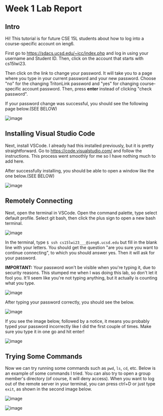 # Week 1 Lab Report
## Intro

Hi! This tutorial is for future CSE 15L students about how to log into a course-specific account on ieng6.

First go to https://sdacs.ucsd.edu/~icc/index.php and log in using your username and Student ID. Then, click on the account that starts with cs15lwi23.

Then click on the link to change your password. It will take you to a page where you type in your current password and your new password. Choose "no" for the changing TritonLink password and "yes" for changing course-specific account password. Then, press **enter** instead of clicking "check password".

If your password change was successful, you should see the following page below.(SEE BELOW)

![image](https://user-images.githubusercontent.com/122491370/211930276-07ac89c6-6b8b-4595-8a6c-8cabed45f49a.png)

## Installing Visual Studio Code

Next, install VSCode. I already had this installed previously, but it is pretty straightforward. Go to https://code.visualstudio.com/ and follow the instructions. This process went smoothly for me so I have nothing much to add here.

After successfully installing, you should be able to open a window like the one below.(SEE BELOW)


![image](https://user-images.githubusercontent.com/122491370/211929750-7e9af6d1-5656-4516-9743-a4e813aea728.png)

## Remotely Connecting

Next, open the terminal in VSCode. Open the command palette, type select default profile. Select git bash, then click the plus sign to open a new bash terminal. 

![image](https://user-images.githubusercontent.com/122491370/211933762-b61f6390-4f25-48f3-b1cf-5bd468219f2a.png)


In the terminal, type `$ ssh cs15lwi23___@ieng6.ucsd.edu` but fill in the blank line with your letters. You should get the question "are you sure you want to continue connecting", to which you should answer yes. Then it will ask for your password.

**IMPORTANT:** Your password won't be visible when you're typing it, due to security reasons. This stumped me when I was doing this lab, so don't let it fool you. It'll seem like you're not typing anything, but it actually is counting what you type.

![image](https://user-images.githubusercontent.com/122491370/211934829-1440f9cf-b850-463c-8afa-53ace159a6da.png)

After typing your password correctly, you should see the below.


![image](https://user-images.githubusercontent.com/122491370/211955813-b0de0c8b-37f7-421c-bebc-7f3f7763af3d.png)


If you see the image below, followed by a notice, it means you probably typed your password incorrectly like I did the first couple of times. Make sure you type it in one go and hit enter!

![image](https://user-images.githubusercontent.com/122491370/211956187-23d0a756-981c-4908-a081-043b5ac0f761.png)


## Trying Some Commands


Now we can try running some commands such as `pwd`, `ls`, `cd`, etc. Below is an example of some commands I tried. You can also try to open a group member's directory (of course, it will deny access). When you want to log out of the remote server in your terminal, you can press ctrl+D or just type `exit`, as shown in the second image below.

![image](https://user-images.githubusercontent.com/122491370/211929975-b3516774-4cab-4129-b49b-0d216ee511c2.png)


![image](https://user-images.githubusercontent.com/122491370/211930050-3ae35bea-405b-4d63-8ad9-daf423048f1e.png)

